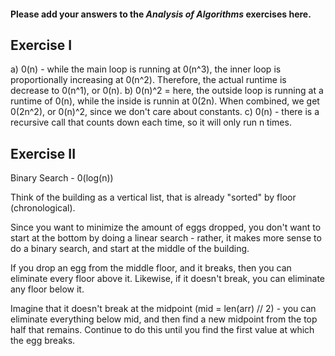 #### Please add your answers to the ***Analysis of  Algorithms*** exercises here.

## Exercise I
a) 0(n) - while the main loop is running at 0(n^3), the inner loop is proportionally increasing at 0(n^2). Therefore, the actual runtime is decrease to 0(n^1), or 0(n). 
b) 0(n)^2 = here, the outside loop is running at a runtime of 0(n), while the inside is runnin at 0(2n). When combined, we get 0(2n^2), or 
0(n)^2, since we don't care about constants. 
c) 0(n) - there is a recursive call that counts down each time, so it will only run n times. 

## Exercise II

Binary Search - 0(log(n))

Think of the building as a vertical list, that is already "sorted" by floor (chronological). 

Since you want to minimize the amount of eggs dropped, you don't want to start at the bottom by doing a linear search - rather, it makes more sense to do a binary search, and start at the middle of the building. 

If you drop an egg from the middle floor, and it breaks, then you can eliminate every floor above it. Likewise, if it doesn't break, you can eliminate any floor below it. 

Imagine that it doesn't break at the midpoint (mid = len(arr) // 2) - you can eliminate everything below mid, and then find a new midpoint from the top half that remains. Continue to do this until you find the first value at which the egg breaks. 